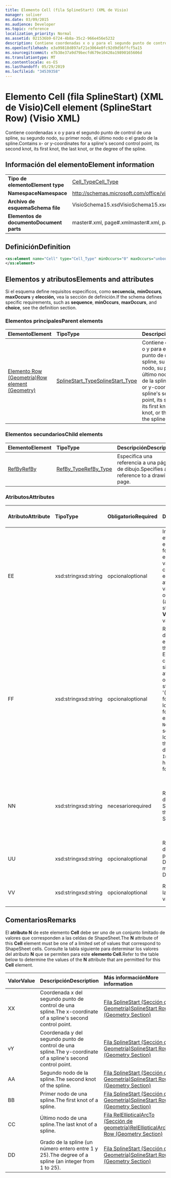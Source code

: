 ```yaml
---
title: Elemento Cell (fila SplineStart) (XML de Visio)
manager: soliver
ms.date: 03/09/2015
ms.audience: Developer
ms.topic: reference
localization_priority: Normal
ms.assetid: 021536b9-6724-4b8a-35c2-966e456e5232
description: Contiene coordenadas x o y para el segundo punto de control de una spline, su segundo nodo, su primer nodo, el último nodo o el grado de la spline.
ms.openlocfilehash: e3a99818d897af21e3064e0fc92d9d56ffcf5a15
ms.sourcegitcommit: e7b38e37a9d79becfd679e10420a19890165606d
ms.translationtype: MT
ms.contentlocale: es-ES
ms.lasthandoff: 05/29/2019
ms.locfileid: "34539358"
---
```

# <a name="cell-element-splinestart-row-visio-xml"></a><span data-ttu-id="5fe25-103">Elemento Cell (fila SplineStart) (XML de Visio)</span><span class="sxs-lookup"><span data-stu-id="5fe25-103">Cell element (SplineStart Row) (Visio XML)</span></span>

<span data-ttu-id="5fe25-104">Contiene coordenadas x o y para el segundo punto de control de una spline, su segundo nodo, su primer nodo, el último nodo o el grado de la spline.</span><span class="sxs-lookup"><span data-stu-id="5fe25-104">Contains x- or y-coordinates for a spline's second control point, its second knot, its first knot, the last knot, or the degree of the spline.</span></span>
  
## <a name="element-information"></a><span data-ttu-id="5fe25-105">Información del elemento</span><span class="sxs-lookup"><span data-stu-id="5fe25-105">Element information</span></span>

|||
|:-----|:-----|
|<span data-ttu-id="5fe25-106">**Tipo de elemento**</span><span class="sxs-lookup"><span data-stu-id="5fe25-106">**Element type**</span></span> <br/> |[<span data-ttu-id="5fe25-107">Cell_Type</span><span class="sxs-lookup"><span data-stu-id="5fe25-107">Cell_Type</span></span>](cell_type-complextypevisio-xml.md) <br/> |
|<span data-ttu-id="5fe25-108">**Namespace**</span><span class="sxs-lookup"><span data-stu-id="5fe25-108">**Namespace**</span></span> <br/> |http://schemas.microsoft.com/office/visio/2012/main  <br/> |
|<span data-ttu-id="5fe25-109">**Archivo de esquema**</span><span class="sxs-lookup"><span data-stu-id="5fe25-109">**Schema file**</span></span> <br/> |<span data-ttu-id="5fe25-110">VisioSchema15.xsd</span><span class="sxs-lookup"><span data-stu-id="5fe25-110">VisioSchema15.xsd</span></span>  <br/> |
|<span data-ttu-id="5fe25-111">**Elementos de documento**</span><span class="sxs-lookup"><span data-stu-id="5fe25-111">**Document parts**</span></span> <br/> |<span data-ttu-id="5fe25-112">master#.xml, page#.xml</span><span class="sxs-lookup"><span data-stu-id="5fe25-112">master#.xml, page#.xml</span></span>  <br/> |
   
## <a name="definition"></a><span data-ttu-id="5fe25-113">Definición</span><span class="sxs-lookup"><span data-stu-id="5fe25-113">Definition</span></span>

```XML
<xs:element name="Cell" type="Cell_Type" minOccurs="0" maxOccurs="unbounded" >
</xs:element>
```

## <a name="elements-and-attributes"></a><span data-ttu-id="5fe25-114">Elementos y atributos</span><span class="sxs-lookup"><span data-stu-id="5fe25-114">Elements and attributes</span></span>

<span data-ttu-id="5fe25-115">Si el esquema define requisitos específicos, como **secuencia,** **minOccurs**, **maxOccurs** y **elección,** vea la sección de definición.</span><span class="sxs-lookup"><span data-stu-id="5fe25-115">If the schema defines specific requirements, such as **sequence**, **minOccurs**, **maxOccurs**, and **choice**, see the definition section.</span></span> 
  
### <a name="parent-elements"></a><span data-ttu-id="5fe25-116">Elementos principales</span><span class="sxs-lookup"><span data-stu-id="5fe25-116">Parent elements</span></span>

|<span data-ttu-id="5fe25-117">**Elemento**</span><span class="sxs-lookup"><span data-stu-id="5fe25-117">**Element**</span></span>|<span data-ttu-id="5fe25-118">**Tipo**</span><span class="sxs-lookup"><span data-stu-id="5fe25-118">**Type**</span></span>|<span data-ttu-id="5fe25-119">**Descripción**</span><span class="sxs-lookup"><span data-stu-id="5fe25-119">**Description**</span></span>|
|:-----|:-----|:-----|
|[<span data-ttu-id="5fe25-120">Elemento Row (Geometría)</span><span class="sxs-lookup"><span data-stu-id="5fe25-120">Row element (Geometry)</span></span>](row-element-geometry-sectionvisio-xml.md) <br/> |[<span data-ttu-id="5fe25-121">SplineStart_Type</span><span class="sxs-lookup"><span data-stu-id="5fe25-121">SplineStart_Type</span></span>](splinestart_type-complextypevisio-xml.md) <br/> |<span data-ttu-id="5fe25-122">Contiene coordenadas x o y para el segundo punto de control de una spline, su segundo nodo, su primer nodo, el último nodo o el grado de la spline.</span><span class="sxs-lookup"><span data-stu-id="5fe25-122">Contains x- or y-coordinates for a spline's second control point, its second knot, its first knot, the last knot, or the degree of the spline.</span></span>  <br/> |
   
### <a name="child-elements"></a><span data-ttu-id="5fe25-123">Elementos secundarios</span><span class="sxs-lookup"><span data-stu-id="5fe25-123">Child elements</span></span>

|<span data-ttu-id="5fe25-124">**Elemento**</span><span class="sxs-lookup"><span data-stu-id="5fe25-124">**Element**</span></span>|<span data-ttu-id="5fe25-125">**Tipo**</span><span class="sxs-lookup"><span data-stu-id="5fe25-125">**Type**</span></span>|<span data-ttu-id="5fe25-126">**Descripción**</span><span class="sxs-lookup"><span data-stu-id="5fe25-126">**Description**</span></span>|
|:-----|:-----|:-----|
|[<span data-ttu-id="5fe25-127">RefBy</span><span class="sxs-lookup"><span data-stu-id="5fe25-127">RefBy</span></span>](refby-element-cell_type-complextypevisio-xml.md) <br/> |[<span data-ttu-id="5fe25-128">RefBy_Type</span><span class="sxs-lookup"><span data-stu-id="5fe25-128">RefBy_Type</span></span>](refby_type-complextypevisio-xml.md) <br/> |<span data-ttu-id="5fe25-129">Especifica una referencia a una página de dibujo.</span><span class="sxs-lookup"><span data-stu-id="5fe25-129">Specifies a reference to a drawing page.</span></span>  <br/> |
   
### <a name="attributes"></a><span data-ttu-id="5fe25-130">Atributos</span><span class="sxs-lookup"><span data-stu-id="5fe25-130">Attributes</span></span>

|<span data-ttu-id="5fe25-131">**Atributo**</span><span class="sxs-lookup"><span data-stu-id="5fe25-131">**Attribute**</span></span>|<span data-ttu-id="5fe25-132">**Tipo**</span><span class="sxs-lookup"><span data-stu-id="5fe25-132">**Type**</span></span>|<span data-ttu-id="5fe25-133">**Obligatorio**</span><span class="sxs-lookup"><span data-stu-id="5fe25-133">**Required**</span></span>|<span data-ttu-id="5fe25-134">**Descripción**</span><span class="sxs-lookup"><span data-stu-id="5fe25-134">**Description**</span></span>|<span data-ttu-id="5fe25-135">**Posibles valores**</span><span class="sxs-lookup"><span data-stu-id="5fe25-135">**Possible values**</span></span>|
|:-----|:-----|:-----|:-----|:-----|
|<span data-ttu-id="5fe25-136">E</span><span class="sxs-lookup"><span data-stu-id="5fe25-136">E</span></span>  <br/> |<span data-ttu-id="5fe25-137">xsd:string</span><span class="sxs-lookup"><span data-stu-id="5fe25-137">xsd:string</span></span>  <br/> |<span data-ttu-id="5fe25-138">opcional</span><span class="sxs-lookup"><span data-stu-id="5fe25-138">optional</span></span>  <br/> |<span data-ttu-id="5fe25-139">Indica que la fórmula se evalúa como un error.</span><span class="sxs-lookup"><span data-stu-id="5fe25-139">Indicates that the formula evaluates to an error.</span></span> <span data-ttu-id="5fe25-140">El valor de **E** es el valor actual (una cadena de mensaje de error); el valor del atributo **V** es el último valor válido.</span><span class="sxs-lookup"><span data-stu-id="5fe25-140">The value of **E** is the current value (an error message string); the value of the **V** attribute is the last valid value.</span></span>  <br/> |<span data-ttu-id="5fe25-141">Una cadena de mensaje de error.</span><span class="sxs-lookup"><span data-stu-id="5fe25-141">An error message string.</span></span>  <br/> |
|<span data-ttu-id="5fe25-142">F</span><span class="sxs-lookup"><span data-stu-id="5fe25-142">F</span></span>  <br/> |<span data-ttu-id="5fe25-143">xsd:string</span><span class="sxs-lookup"><span data-stu-id="5fe25-143">xsd:string</span></span>  <br/> |<span data-ttu-id="5fe25-144">opcional</span><span class="sxs-lookup"><span data-stu-id="5fe25-144">optional</span></span>  <br/> | <span data-ttu-id="5fe25-145">Representa la fórmula del elemento.</span><span class="sxs-lookup"><span data-stu-id="5fe25-145">Represents the element's formula.</span></span> <span data-ttu-id="5fe25-146">Este atributo puede contener una de las siguientes cadenas:</span><span class="sxs-lookup"><span data-stu-id="5fe25-146">This attribute can contain one of the following strings:</span></span>  <br/>  <span data-ttu-id="5fe25-147">'(alguna fórmula)' si la fórmula existe localmente</span><span class="sxs-lookup"><span data-stu-id="5fe25-147">'(some formula)' if the formula exists locally</span></span>  <br/>  <span data-ttu-id="5fe25-148">`No Formula` si la fórmula se elimina o bloquea localmente</span><span class="sxs-lookup"><span data-stu-id="5fe25-148">`No Formula` if the formula is locally deleted or blocked</span></span>  <br/>  <span data-ttu-id="5fe25-149">`Inh` si la fórmula se hereda.</span><span class="sxs-lookup"><span data-stu-id="5fe25-149">`Inh` if the formula is inherited.</span></span>  <br/> |<span data-ttu-id="5fe25-150">Una fórmula.</span><span class="sxs-lookup"><span data-stu-id="5fe25-150">A formula.</span></span>  <br/> |
|<span data-ttu-id="5fe25-151">N</span><span class="sxs-lookup"><span data-stu-id="5fe25-151">N</span></span>  <br/> |<span data-ttu-id="5fe25-152">xsd:string</span><span class="sxs-lookup"><span data-stu-id="5fe25-152">xsd:string</span></span>  <br/> |<span data-ttu-id="5fe25-153">necesario</span><span class="sxs-lookup"><span data-stu-id="5fe25-153">required</span></span>  <br/> |<span data-ttu-id="5fe25-154">Representa el nombre de la celda ShapeSheet.</span><span class="sxs-lookup"><span data-stu-id="5fe25-154">Represents the name of the ShapeSheet cell.</span></span>  <br/> |<span data-ttu-id="5fe25-155">Nombre de la celda ShapeSheet.</span><span class="sxs-lookup"><span data-stu-id="5fe25-155">The name of the ShapeSheet cell.</span></span>  <br/> <span data-ttu-id="5fe25-156">Vea la sección Comentarios a continuación.</span><span class="sxs-lookup"><span data-stu-id="5fe25-156">See the Remarks section below.</span></span>  <br/> |
|<span data-ttu-id="5fe25-157">U</span><span class="sxs-lookup"><span data-stu-id="5fe25-157">U</span></span>  <br/> |<span data-ttu-id="5fe25-158">xsd:string</span><span class="sxs-lookup"><span data-stu-id="5fe25-158">xsd:string</span></span>  <br/> |<span data-ttu-id="5fe25-159">opcional</span><span class="sxs-lookup"><span data-stu-id="5fe25-159">optional</span></span>  <br/> |<span data-ttu-id="5fe25-160">Representa una unidad de medida El valor predeterminado es DL.</span><span class="sxs-lookup"><span data-stu-id="5fe25-160">Represents a unit of measure The default is DL.</span></span>  <br/> |<span data-ttu-id="5fe25-161">Las unidades de la celda.</span><span class="sxs-lookup"><span data-stu-id="5fe25-161">The units of the cell.</span></span>  <br/> |
|<span data-ttu-id="5fe25-162">V</span><span class="sxs-lookup"><span data-stu-id="5fe25-162">V</span></span>  <br/> |<span data-ttu-id="5fe25-163">xsd:string</span><span class="sxs-lookup"><span data-stu-id="5fe25-163">xsd:string</span></span>  <br/> |<span data-ttu-id="5fe25-164">opcional</span><span class="sxs-lookup"><span data-stu-id="5fe25-164">optional</span></span>  <br/> |<span data-ttu-id="5fe25-165">Representa el valor de la celda.</span><span class="sxs-lookup"><span data-stu-id="5fe25-165">Represents the value of the cell.</span></span>  <br/> |<span data-ttu-id="5fe25-166">Valor de la celda ShapeSheet.</span><span class="sxs-lookup"><span data-stu-id="5fe25-166">The value of the ShapeSheet cell.</span></span>  <br/> |
   
## <a name="remarks"></a><span data-ttu-id="5fe25-167">Comentarios</span><span class="sxs-lookup"><span data-stu-id="5fe25-167">Remarks</span></span>

<span data-ttu-id="5fe25-168">El **atributo N** de este elemento **Cell** debe ser uno de un conjunto limitado de valores que corresponden a las celdas de ShapeSheet.</span><span class="sxs-lookup"><span data-stu-id="5fe25-168">The **N** attribute of this **Cell** element must be one of a limited set of values that correspond to ShapeSheet cells.</span></span> <span data-ttu-id="5fe25-169">Consulte la tabla siguiente para determinar los valores del atributo **N** que se permiten para este **elemento Cell.**</span><span class="sxs-lookup"><span data-stu-id="5fe25-169">Refer to the table below to determine the values of the **N** attribute that are permitted for this **Cell** element.</span></span> 
  
|<span data-ttu-id="5fe25-170">**Valor**</span><span class="sxs-lookup"><span data-stu-id="5fe25-170">**Value**</span></span>|<span data-ttu-id="5fe25-171">**Descripción**</span><span class="sxs-lookup"><span data-stu-id="5fe25-171">**Description**</span></span>|<span data-ttu-id="5fe25-172">**Más información**</span><span class="sxs-lookup"><span data-stu-id="5fe25-172">**More information**</span></span>|
|:-----|:-----|:-----|
|<span data-ttu-id="5fe25-173">X</span><span class="sxs-lookup"><span data-stu-id="5fe25-173">X</span></span>  <br/> |<span data-ttu-id="5fe25-174">Coordenada x del segundo punto de control de una spline.</span><span class="sxs-lookup"><span data-stu-id="5fe25-174">The x-coordinate of a spline's second control point.</span></span>  <br/> |[<span data-ttu-id="5fe25-175">Fila SplineStart (Sección de Geometría)</span><span class="sxs-lookup"><span data-stu-id="5fe25-175">SplineStart Row (Geometry Section)</span></span>](splinestart-row-geometry-section.md) <br/> |
|<span data-ttu-id="5fe25-176">v</span><span class="sxs-lookup"><span data-stu-id="5fe25-176">Y</span></span>  <br/> |<span data-ttu-id="5fe25-177">Coordenada y del segundo punto de control de una spline.</span><span class="sxs-lookup"><span data-stu-id="5fe25-177">The y-coordinate of a spline's second control point.</span></span>  <br/> |[<span data-ttu-id="5fe25-178">Fila SplineStart (Sección de Geometría)</span><span class="sxs-lookup"><span data-stu-id="5fe25-178">SplineStart Row (Geometry Section)</span></span>](splinestart-row-geometry-section.md) <br/> |
|<span data-ttu-id="5fe25-179">A</span><span class="sxs-lookup"><span data-stu-id="5fe25-179">A</span></span>  <br/> |<span data-ttu-id="5fe25-180">Segundo nodo de la spline.</span><span class="sxs-lookup"><span data-stu-id="5fe25-180">The second knot of the spline.</span></span>  <br/> |[<span data-ttu-id="5fe25-181">Fila SplineStart (Sección de Geometría)</span><span class="sxs-lookup"><span data-stu-id="5fe25-181">SplineStart Row (Geometry Section)</span></span>](splinestart-row-geometry-section.md) <br/> |
|<span data-ttu-id="5fe25-182">B</span><span class="sxs-lookup"><span data-stu-id="5fe25-182">B</span></span>  <br/> |<span data-ttu-id="5fe25-183">Primer nodo de una spline.</span><span class="sxs-lookup"><span data-stu-id="5fe25-183">The first knot of a spline.</span></span>  <br/> |[<span data-ttu-id="5fe25-184">Fila SplineStart (Sección de Geometría)</span><span class="sxs-lookup"><span data-stu-id="5fe25-184">SplineStart Row (Geometry Section)</span></span>](splinestart-row-geometry-section.md) <br/> |
|<span data-ttu-id="5fe25-185">C</span><span class="sxs-lookup"><span data-stu-id="5fe25-185">C</span></span>  <br/> |<span data-ttu-id="5fe25-186">Último nodo de una spline.</span><span class="sxs-lookup"><span data-stu-id="5fe25-186">The last knot of a spline.</span></span>  <br/> |[<span data-ttu-id="5fe25-187">Fila RelEllipticalArcTo (Sección de geometría)</span><span class="sxs-lookup"><span data-stu-id="5fe25-187">RelEllipticalArcTo Row (Geometry Section)</span></span>](splinestart-row-geometry-section.md) <br/> |
|<span data-ttu-id="5fe25-188">D</span><span class="sxs-lookup"><span data-stu-id="5fe25-188">D</span></span>  <br/> |<span data-ttu-id="5fe25-189">Grado de la spline (un número entero entre 1 y 25).</span><span class="sxs-lookup"><span data-stu-id="5fe25-189">The degree of a spline (an integer from 1 to 25).</span></span>  <br/> |[<span data-ttu-id="5fe25-190">Fila SplineStart (Sección de Geometría)</span><span class="sxs-lookup"><span data-stu-id="5fe25-190">SplineStart Row (Geometry Section)</span></span>](splinestart-row-geometry-section.md) <br/> |
   

